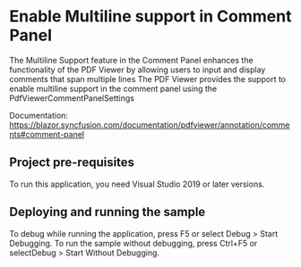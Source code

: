 # Enable Multiline support in Comment Panel
The Multiline Support feature in the Comment Panel enhances the functionality of the PDF Viewer by allowing users to input and display comments that span multiple lines
The PDF Viewer provides the support to enable multiline support in the comment panel using the PdfViewerCommentPanelSettings

Documentation: https://blazor.syncfusion.com/documentation/pdfviewer/annotation/comments#comment-panel

## Project pre-requisites
To run this application, you need Visual Studio 2019 or later versions.

## Deploying and running the sample
To debug while running the application, press F5 or select Debug > Start Debugging. To run the sample without debugging, press Ctrl+F5 or selectDebug > Start Without Debugging.